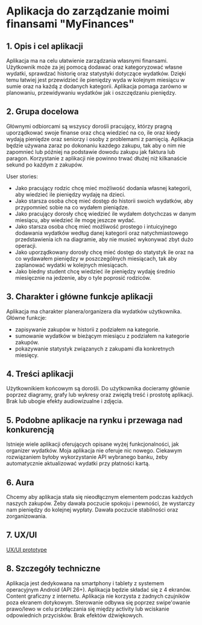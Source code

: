 # Aplikacja do zarządzanie moimi finansami "MyFinances"
## 1. Opis i cel aplikacji
Aplikacja ma na celu ułatwienie zarządzania własnymi finansami. Użytkownik może za jej pomocą dodawać oraz kategoryzować własne wydatki, 
sprawdzać historię oraz statystyki dotyczące wydatków. Dzięki temu łatwiej jest przewidzieć ile pieniędzy wyda w kolejnym miesiącu w sumie oraz na każdą z dodanych kategorii. 
Aplikacja pomaga zarówno w planowaniu, przewidywaniu wydatków jak i oszczędzaniu pieniędzy.
## 2. Grupa docelowa
Głównymi odbiorcami są wszyscy dorośli pracujący, którzy pragną uporządkować swoje finanse oraz chcą wiedzieć na co, ile oraz kiedy wydają pieniędze oraz seniorzy i osoby z problemami z pamięcią.
Aplikacja będzie używana zaraz po dokonaniu kazdego zakupu, tak aby o nim nie zapomnieć lub później na podstawie dowodu zakupu jak faktura lub paragon. Korzystanie z aplikacji nie powinno trwać dłużej niż kilkanaście sekund po każdym z zakupów.

User stories:
* Jako pracujący rodzic chcę mieć możliwość dodania własnej kategorii, aby wiedzieć ile pieniędzy wydaję na dzieci. 
* Jako starsza osoba chcę mieć dostęp do historii swoich wydatków, aby przypomnieć sobie na co wydałem pieniądze.
* Jako pracujący dorosły chcę wiedzieć ile wydałem dotychczas w danym miesiącu, aby wiedzieć ile mogę jeszcze wydać.
* Jako starsza osoba chcę mieć możliwość prostego i intuicyjnego dodawania wydatków według danej kategorii 
oraz natychmiastowego przedstawienia ich na diagramie, aby nie musieć wykonywać zbyt dużo operacji.
* Jako uporządkowany dorosły chcę mieć dostęp do statystyk ile oraz na co wydawałem pieniędzy w poszczególnych miesiącach, tak aby zaplanować wydatki w kolejnych miesiącach.
* Jako biedny student chcę wiedzieć ile pieniędzy wydaję średnio miesięcznie na jedzenie, aby o tyle poprosić rodziców.
## 3. Charakter i główne funkcje aplikacji
Aplikacja ma charakter planera/organizera dla wydatków użytkownika. Główne funkcje:

* zapisywanie zakupów w historii z podziałem na kategorie.
* sumowanie wydatków w bieżącym miesiącu z podziałem na kategorie zakupów.
* pokazywanie statystyk związanych z zakupami dla konkretnych miesięcy.
## 4. Treści aplikacji
Użytkownikiem końcowym są dorośli. Do użytkownika docieramy głównie poprzez diagramy, grafy lub wykresy oraz zwięzłą treść i prostotę aplikacji. Brak lub ubogie efekty audiowizualne i zdjęcia.
## 5. Podobne aplikacje na rynku i przewaga nad konkurencją
Istnieje wiele aplikacji oferujących opisane wyżej funkcjonalności, jak organizer wydatków. Moja aplikacja nie oferuje nic nowego. 
Ciekawym rozwiązaniem byłoby wykorzystanie API wybranego banku, żeby automatycznie aktualizować wydatki przy płatności kartą. 
## 6. Aura
Chcemy aby aplikacja stała się nieodłącznym elementem podczas każdych naszych zakupów. 
Żeby dawała poczucie spokoju i pewności, że wystarczy nam pieniędzy do kolejnej wypłaty. Dawała poczucie stabilności oraz zorganizowania.
## 7. UX/UI
[UX/UI prototype](https://marvelapp.com/prototype/969aaif)
## 8. Szczegóły techniczne
Aplikacja jest dedykowana na smartphony i tablety z systemem operacyjnym Android (API 26+). 
Aplikacja będzie składać się z 4 ekranów. Content graficzny z internetu. Aplikacja nie korzysta z żadnych czujników poza ekranem dotykowym. Sterowanie odbywa się poprzez swipe'owanie prawo/lewo w celu przełączania się między activity lub wciskanie odpowiednich przycisków. Brak efektów dźwiękowych.

